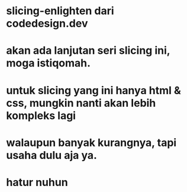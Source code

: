 # slicing-enlighten dari codedesign.dev

# akan ada lanjutan seri slicing ini, moga istiqomah.

# untuk slicing yang ini hanya html & css, mungkin nanti akan lebih kompleks lagi

# walaupun banyak kurangnya, tapi usaha dulu aja ya.

# hatur nuhun
